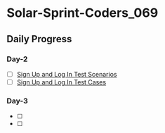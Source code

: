 # Solar-Sprint-Coders_069

## Daily Progress

### Day-2
- [ ] [Sign Up and Log In Test Scenarios](https://trello.com/invite/b/66fc2a83510999c101572d5f/ATTI8f1723d9b568676a8f8896c7393a27acB9A8011F/shopify-test-scenarios)
- [ ] [Sign Up and Log In Test Cases](https://docs.google.com/spreadsheets/d/1Crd5CLvZ7Dc7gdq7R23SvBBdRENyYi2FtCxCX7AdRh0/edit?usp=sharing)
### Day-3
- [ ] 
- [ ] 
